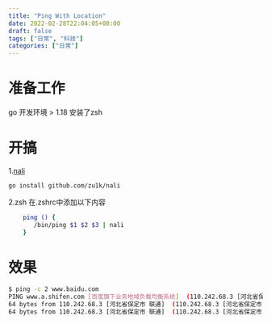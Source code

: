 ```yaml
---
title: "Ping With Location"
date: 2022-02-28T22:04:05+08:00
draft: false
tags: ["日常", "科技"]
categories: ["日常"]
---
```


# 准备工作
go 开发环境 > 1.18
安装了zsh 
# 开搞
1.[nali](https://github.com/zu1k/nali)
```bash
go install github.com/zu1k/nali
```
2.zsh
在.zshrc中添加以下内容
```zsh
	ping () {
	   /bin/ping $1 $2 $3 | nali
	}
```

# 效果
```bash
$ ping -c 2 www.baidu.com
PING www.a.shifen.com [百度旗下业务地域负载均衡系统]  (110.242.68.3 [河北省保定市 联通] ) 56(84) bytes of data.
64 bytes from 110.242.68.3 [河北省保定市 联通]  (110.242.68.3 [河北省保定市 联通] ): icmp_seq=1 ttl=52 time=10.3 ms
64 bytes from 110.242.68.3 [河北省保定市 联通]  (110.242.68.3 [河北省保定市 联通] ): icmp_seq=2 ttl=52 time=10.9 ms

```
